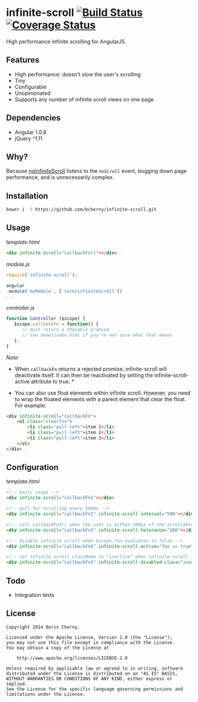 # infinite-scroll [![Build Status][build]](https://travis-ci.org/bcherny/infinite-scroll) [![Coverage Status][coverage]](https://coveralls.io/r/bcherny/infinite-scroll)

[build]: https://img.shields.io/travis/bcherny/infinite-scroll.svg?branch=master&style=flat-square
[coverage]: http://img.shields.io/coveralls/bcherny/infinite-scroll.svg?branch=master&style=flat-square

High performance infinite scrolling for AngularJS.

## Features

- High performance: doesn't slow the user's scrolling
- Tiny
- Configurable
- Unopinionated
- Supports any number of infinite scroll views on one page

## Dependencies

- Angular 1.0.8
- jQuery ^1.11

## Why?

Because [ngInfiniteScroll](https://github.com/BinaryMuse/ngInfiniteScroll) listens to the `onScroll` event, bogging down page performance, and is unnecessarily complex.

## Installation

```bash
bower i -S https://github.com/bcherny/infinite-scroll.git
```

## Usage

*template.html*

```html
<div infinite-scroll="callbackFn()"></div>
```

*module.js*

```js
require('infinite-scroll');

angular
.module('myModule', ['turn/infiniteScroll'])
...
```

*controller.js*

```js
function Controller ($scope) {
   $scope.callbackFn = function() {
      // must return a thenable promise
      // see demo/index.html if you're not sure what that means
   };
}
```

*Note:*
- When `callbackFn` returns a rejected promise, infinite-scroll will deactivate itself. It can then be reactivated by setting the infinite-scroll-active attribute to true. *

- You can also use float elements within infinite scroll. However, you need to wrap the floated elements with a parent element that clear the float. For example:

```html
<div infinite-scroll="callbackFn">
    <ul class="clearfix">
        <li class="pull-left">item 1</li>
        <li class="pull-left">item 2</li>
        <li class="pull-left">item 3</li>
    </ul>
</div>
```

## Configuration

*template.html*

```html
<!-- basic usage -->
<div infinite-scroll="callbackFn1"></div>

<!-- poll for scrolling every 500ms -->
<div infinite-scroll="callbackFn2" infinite-scroll-interval="500"></div>

<!-- call callbackFn3() when the user is within 200px of the scrollable area's edge -->
<div infinite-scroll="callbackFn3" infinite-scroll-tolerance="200"></div>

<!-- disable infinite scroll when $scope.foo evaluates to false -->
<div infinite-scroll="callbackFn4" infinite-scroll-active="foo == true"></div>

<!-- set infinite scroll className to "inactive" when infinite-scroll is disabled -->
<div infinite-scroll="callbackFn5" infinite-scroll-disabled-class="inactive"></div>
```

## Todo

- Integration tests

## License

```
Copyright 2014 Boris Cherny.

Licensed under the Apache License, Version 2.0 (the "License");
you may not use this file except in compliance with the License.
You may obtain a copy of the License at

    http://www.apache.org/licenses/LICENSE-2.0

Unless required by applicable law or agreed to in writing, software
distributed under the License is distributed on an "AS IS" BASIS,
WITHOUT WARRANTIES OR CONDITIONS OF ANY KIND, either express or implied.
See the License for the specific language governing permissions and
limitations under the License.
```